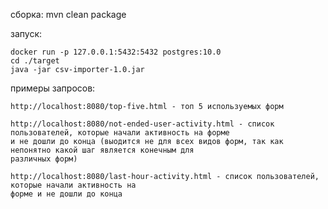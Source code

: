 сборка: mvn clean package

запуск:
 
    docker run -p 127.0.0.1:5432:5432 postgres:10.0 
    cd ./target
    java -jar csv-importer-1.0.jar
    
примеры запросов:

    http://localhost:8080/top-five.html - топ 5 используемых форм
    
    http://localhost:8080/not-ended-user-activity.html - список пользователей, которые начали активность на форме 
    и не дошли до конца (выодится не для всех видов форм, так как непонятно какой шаг является конечным для 
    различных форм)
    
    http://localhost:8080/last-hour-activity.html - список пользователей, которые начали активность на 
    форме и не дошли до конца
